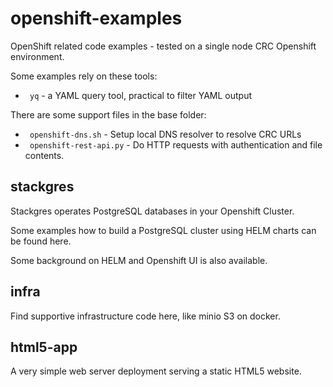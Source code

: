 # openshift-examples
OpenShift related code examples - tested on a single node CRC Openshift environment.

Some examples rely on these tools:
* ` yq`  - a YAML query tool, practical to filter YAML output

There are some support files in the base folder:

* ` openshift-dns.sh` - Setup local DNS resolver to resolve CRC URLs
* ` openshift-rest-api.py` - Do HTTP requests with authentication and file contents. 


## stackgres
Stackgres operates PostgreSQL databases in your Openshift Cluster.

Some examples how to build a PostgreSQL cluster using HELM charts can be found here.

Some background on HELM and Openshift UI is also available.

## infra
Find supportive infrastructure code here, like minio S3 on docker.

## html5-app

A very simple web server deployment serving a static HTML5 website.
